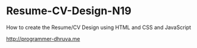 # Resume-CV-Design-N19
How to create the Resume/CV Design using HTML and CSS and JavaScript





http://programmer-dhruva.me
